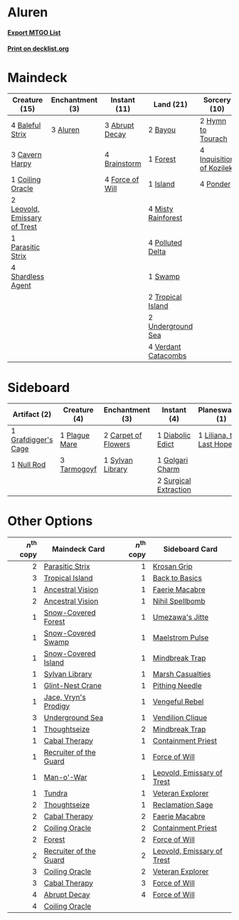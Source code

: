 # Aluren

#### [Export MTGO List](../collection/Aluren/Aluren.txt)
#### [Print on decklist.org](http://decklist.org/?deckmain=3%09Abrupt%20Decay%0A3%09Aluren%0A4%09Baleful%20Strix%0A2%09Bayou%0A4%09Brainstorm%0A3%09Cavern%20Harpy%0A1%09Coiling%20Oracle%0A4%09Force%20of%20Will%0A1%09Forest%0A2%09Hymn%20to%20Tourach%0A4%09Inquisition%20of%20Kozilek%0A1%09Island%0A2%09Leovold,%20Emissary%20of%20Trest%0A4%09Misty%20Rainforest%0A1%09Parasitic%20Strix%0A4%09Polluted%20Delta%0A4%09Ponder%0A4%09Shardless%20Agent%0A1%09Swamp%0A2%09Tropical%20Island%0A2%09Underground%20Sea%0A4%09Verdant%20Catacombs&deckside=2%09Carpet%20of%20Flowers%0A1%09Diabolic%20Edict%0A1%09Golgari%20Charm%0A1%09Grafdigger's%20Cage%0A1%09Liliana,%20the%20Last%20Hope%0A1%09Null%20Rod%0A1%09Plague%20Mare%0A2%09Surgical%20Extraction%0A1%09Sylvan%20Library%0A3%09Tarmogoyf%0A1%09Toxic%20Deluge)
# Maindeck

|                                             Creature (15)                                             |                                  Enchantment (3)                                  |                                       Instant (11)                                       |                                          Land (21)                                           |                                           Sorcery (10)                                            |
|-------------------------------------------------------------------------------------------------------|-----------------------------------------------------------------------------------|------------------------------------------------------------------------------------------|----------------------------------------------------------------------------------------------|---------------------------------------------------------------------------------------------------|
|4 [Baleful Strix](http://gatherer.wizards.com/Pages/Card/Details.aspx?multiverseid=423507)             |3 [Aluren](http://gatherer.wizards.com/Pages/Card/Details.aspx?multiverseid=397389)|3 [Abrupt Decay](http://gatherer.wizards.com/Pages/Card/Details.aspx?multiverseid=425971) |2 [Bayou](http://gatherer.wizards.com/Pages/Card/Details.aspx?multiverseid=382860)            |2 [Hymn to Tourach](http://gatherer.wizards.com/Pages/Card/Details.aspx?multiverseid=382976)       |
|3 [Cavern Harpy](http://gatherer.wizards.com/Pages/Card/Details.aspx?multiverseid=25926)               |                                                                                   |4 [Brainstorm](http://gatherer.wizards.com/Pages/Card/Details.aspx?multiverseid=382871)   |1 [Forest](http://gatherer.wizards.com/Pages/Card/Details.aspx?multiverseid=439605)           |4 [Inquisition of Kozilek](http://gatherer.wizards.com/Pages/Card/Details.aspx?multiverseid=425900)|
|1 [Coiling Oracle](http://gatherer.wizards.com/Pages/Card/Details.aspx?multiverseid=425982)            |                                                                                   |4 [Force of Will](http://gatherer.wizards.com/Pages/Card/Details.aspx?multiverseid=382943)|1 [Island](http://gatherer.wizards.com/Pages/Card/Details.aspx?multiverseid=439602)           |4 [Ponder](http://gatherer.wizards.com/Pages/Card/Details.aspx?multiverseid=244313)                |
|2 [Leovold, Emissary of Trest](http://gatherer.wizards.com/Pages/Card/Details.aspx?multiverseid=416834)|                                                                                   |                                                                                          |4 [Misty Rainforest](http://gatherer.wizards.com/Pages/Card/Details.aspx?multiverseid=426065) |                                                                                                   |
|1 [Parasitic Strix](http://gatherer.wizards.com/Pages/Card/Details.aspx?multiverseid=175021)           |                                                                                   |                                                                                          |4 [Polluted Delta](http://gatherer.wizards.com/Pages/Card/Details.aspx?multiverseid=405104)   |                                                                                                   |
|4 [Shardless Agent](http://gatherer.wizards.com/Pages/Card/Details.aspx?multiverseid=423529)           |                                                                                   |                                                                                          |1 [Swamp](http://gatherer.wizards.com/Pages/Card/Details.aspx?multiverseid=439603)            |                                                                                                   |
|                                                                                                       |                                                                                   |                                                                                          |2 [Tropical Island](http://gatherer.wizards.com/Pages/Card/Details.aspx?multiverseid=383138)  |                                                                                                   |
|                                                                                                       |                                                                                   |                                                                                          |2 [Underground Sea](http://gatherer.wizards.com/Pages/Card/Details.aspx?multiverseid=383142)  |                                                                                                   |
|                                                                                                       |                                                                                   |                                                                                          |4 [Verdant Catacombs](http://gatherer.wizards.com/Pages/Card/Details.aspx?multiverseid=426074)|                                                                                                   |


# Sideboard

|                                         Artifact (2)                                         |                                      Creature (4)                                      |                                      Enchantment (3)                                       |                                          Instant (4)                                           |                                         Planeswalker (1)                                          |                                       Sorcery (1)                                       |
|----------------------------------------------------------------------------------------------|----------------------------------------------------------------------------------------|--------------------------------------------------------------------------------------------|------------------------------------------------------------------------------------------------|---------------------------------------------------------------------------------------------------|-----------------------------------------------------------------------------------------|
|1 [Grafdigger's Cage](http://gatherer.wizards.com/Pages/Card/Details.aspx?multiverseid=426046)|1 [Plague Mare](http://gatherer.wizards.com/Pages/Card/Details.aspx?multiverseid=447250)|2 [Carpet of Flowers](http://gatherer.wizards.com/Pages/Card/Details.aspx?multiverseid=5858)|1 [Diabolic Edict](http://gatherer.wizards.com/Pages/Card/Details.aspx?multiverseid=442074)     |1 [Liliana, the Last Hope](http://gatherer.wizards.com/Pages/Card/Details.aspx?multiverseid=414388)|1 [Toxic Deluge](http://gatherer.wizards.com/Pages/Card/Details.aspx?multiverseid=413650)|
|1 [Null Rod](http://gatherer.wizards.com/Pages/Card/Details.aspx?multiverseid=383034)         |3 [Tarmogoyf](http://gatherer.wizards.com/Pages/Card/Details.aspx?multiverseid=370404)  |1 [Sylvan Library](http://gatherer.wizards.com/Pages/Card/Details.aspx?multiverseid=383120) |1 [Golgari Charm](http://gatherer.wizards.com/Pages/Card/Details.aspx?multiverseid=430396)      |                                                                                                   |                                                                                         |
|                                                                                              |                                                                                        |                                                                                            |2 [Surgical Extraction](http://gatherer.wizards.com/Pages/Card/Details.aspx?multiverseid=397706)|                                                                                                   |                                                                                         |


# Other Options

|*n*<sup>th</sup> copy|                                          Maindeck Card                                          |*n*<sup>th</sup> copy|                                           Sideboard Card                                            |
|--------------------:|-------------------------------------------------------------------------------------------------|--------------------:|-----------------------------------------------------------------------------------------------------|
|                    2|[Parasitic Strix](http://gatherer.wizards.com/Pages/Card/Details.aspx?multiverseid=175021)       |                    1|[Krosan Grip](http://gatherer.wizards.com/Pages/Card/Details.aspx?multiverseid=370557)               |
|                    3|[Tropical Island](http://gatherer.wizards.com/Pages/Card/Details.aspx?multiverseid=383138)       |                    1|[Back to Basics](http://gatherer.wizards.com/Pages/Card/Details.aspx?multiverseid=5711)              |
|                    1|[Ancestral Vision](http://gatherer.wizards.com/Pages/Card/Details.aspx?multiverseid=438608)      |                    1|[Faerie Macabre](http://gatherer.wizards.com/Pages/Card/Details.aspx?multiverseid=370410)            |
|                    2|[Ancestral Vision](http://gatherer.wizards.com/Pages/Card/Details.aspx?multiverseid=438608)      |                    1|[Nihil Spellbomb](http://gatherer.wizards.com/Pages/Card/Details.aspx?multiverseid=442215)           |
|                    1|[Snow-Covered Forest](http://gatherer.wizards.com/Pages/Card/Details.aspx?multiverseid=184812)   |                    1|[Umezawa's Jitte](http://gatherer.wizards.com/Pages/Card/Details.aspx?multiverseid=416756)           |
|                    1|[Snow-Covered Swamp](http://gatherer.wizards.com/Pages/Card/Details.aspx?multiverseid=184816)    |                    1|[Maelstrom Pulse](http://gatherer.wizards.com/Pages/Card/Details.aspx?multiverseid=370521)           |
|                    1|[Snow-Covered Island](http://gatherer.wizards.com/Pages/Card/Details.aspx?multiverseid=184813)   |                    1|[Mindbreak Trap](http://gatherer.wizards.com/Pages/Card/Details.aspx?multiverseid=197532)            |
|                    1|[Sylvan Library](http://gatherer.wizards.com/Pages/Card/Details.aspx?multiverseid=383120)        |                    1|[Marsh Casualties](http://gatherer.wizards.com/Pages/Card/Details.aspx?multiverseid=401696)          |
|                    1|[Glint-Nest Crane](http://gatherer.wizards.com/Pages/Card/Details.aspx?multiverseid=417623)      |                    1|[Pithing Needle](http://gatherer.wizards.com/Pages/Card/Details.aspx?multiverseid=425815)            |
|                    1|[Jace, Vryn's Prodigy](http://gatherer.wizards.com/Pages/Card/Details.aspx?multiverseid=439335)  |                    1|[Vengeful Rebel](http://gatherer.wizards.com/Pages/Card/Details.aspx?multiverseid=423740)            |
|                    3|[Underground Sea](http://gatherer.wizards.com/Pages/Card/Details.aspx?multiverseid=383142)       |                    1|[Vendilion Clique](http://gatherer.wizards.com/Pages/Card/Details.aspx?multiverseid=370390)          |
|                    1|[Thoughtseize](http://gatherer.wizards.com/Pages/Card/Details.aspx?multiverseid=438676)          |                    2|[Mindbreak Trap](http://gatherer.wizards.com/Pages/Card/Details.aspx?multiverseid=197532)            |
|                    1|[Cabal Therapy](http://gatherer.wizards.com/Pages/Card/Details.aspx?multiverseid=265166)         |                    1|[Containment Priest](http://gatherer.wizards.com/Pages/Card/Details.aspx?multiverseid=429862)        |
|                    1|[Recruiter of the Guard](http://gatherer.wizards.com/Pages/Card/Details.aspx?multiverseid=416779)|                    1|[Force of Will](http://gatherer.wizards.com/Pages/Card/Details.aspx?multiverseid=382943)             |
|                    1|[Man-o'-War](http://gatherer.wizards.com/Pages/Card/Details.aspx?multiverseid=4266)              |                    1|[Leovold, Emissary of Trest](http://gatherer.wizards.com/Pages/Card/Details.aspx?multiverseid=416834)|
|                    1|[Tundra](http://gatherer.wizards.com/Pages/Card/Details.aspx?multiverseid=383139)                |                    1|[Veteran Explorer](http://gatherer.wizards.com/Pages/Card/Details.aspx?multiverseid=247534)          |
|                    2|[Thoughtseize](http://gatherer.wizards.com/Pages/Card/Details.aspx?multiverseid=438676)          |                    1|[Reclamation Sage](http://gatherer.wizards.com/Pages/Card/Details.aspx?multiverseid=430359)          |
|                    2|[Cabal Therapy](http://gatherer.wizards.com/Pages/Card/Details.aspx?multiverseid=265166)         |                    2|[Faerie Macabre](http://gatherer.wizards.com/Pages/Card/Details.aspx?multiverseid=370410)            |
|                    2|[Coiling Oracle](http://gatherer.wizards.com/Pages/Card/Details.aspx?multiverseid=425982)        |                    2|[Containment Priest](http://gatherer.wizards.com/Pages/Card/Details.aspx?multiverseid=429862)        |
|                    2|[Forest](http://gatherer.wizards.com/Pages/Card/Details.aspx?multiverseid=439605)                |                    2|[Force of Will](http://gatherer.wizards.com/Pages/Card/Details.aspx?multiverseid=382943)             |
|                    2|[Recruiter of the Guard](http://gatherer.wizards.com/Pages/Card/Details.aspx?multiverseid=416779)|                    2|[Leovold, Emissary of Trest](http://gatherer.wizards.com/Pages/Card/Details.aspx?multiverseid=416834)|
|                    3|[Coiling Oracle](http://gatherer.wizards.com/Pages/Card/Details.aspx?multiverseid=425982)        |                    2|[Veteran Explorer](http://gatherer.wizards.com/Pages/Card/Details.aspx?multiverseid=247534)          |
|                    3|[Cabal Therapy](http://gatherer.wizards.com/Pages/Card/Details.aspx?multiverseid=265166)         |                    3|[Force of Will](http://gatherer.wizards.com/Pages/Card/Details.aspx?multiverseid=382943)             |
|                    4|[Abrupt Decay](http://gatherer.wizards.com/Pages/Card/Details.aspx?multiverseid=425971)          |                    4|[Force of Will](http://gatherer.wizards.com/Pages/Card/Details.aspx?multiverseid=382943)             |
|                    4|[Coiling Oracle](http://gatherer.wizards.com/Pages/Card/Details.aspx?multiverseid=425982)        |                     |                                                                                                     |

